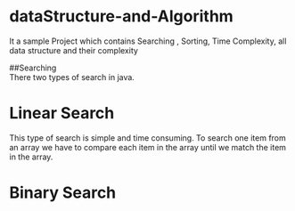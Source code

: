 # dataStructure-and-Algorithm
It a sample Project which contains Searching , Sorting, Time Complexity, all data structure and their complexity

##Searching  
There two types of search in java.

# Linear Search  
This type of search is simple and time consuming. To search one item from an array we have to compare each item in the array until we match the item in the array.
# Binary Search
